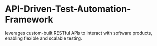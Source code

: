 # API-Driven-Test-Automation-Framework
leverages custom-built RESTful APIs to interact with software products, enabling flexible and scalable testing.
